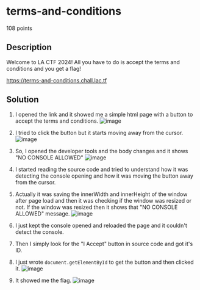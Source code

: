 # terms-and-conditions
108 points

## Description
Welcome to LA CTF 2024! All you have to do is accept the terms and conditions and you get a flag!

https://terms-and-conditions.chall.lac.tf

## Solution
1. I opened the link and it showed me a simple html page with a button to accept the terms and conditions.
   ![image](https://github.com/sr-tamim/laCTF-writeup/assets/86656406/6fea3c44-dc58-4b24-8445-045bd85a846f)

2. I tried to click the button but it starts moving away from the cursor.
   ![image](https://github.com/sr-tamim/laCTF-writeup/assets/86656406/d5170c19-c674-43dd-996d-651a3f7ac0c6)

3. So, I opened the developer tools and the body changes and it shows "NO CONSOLE ALLOWED"
   ![image](https://github.com/sr-tamim/laCTF-writeup/assets/86656406/e4f6b476-328a-45cc-b36b-d602ea665187)
4. I started reading the source code and tried to understand how it was detecting the console opening and how it was moving the button away from the cursor.

5. Actually it was saving the innerWidth and innerHeight of the window after page load and then it was checking if the window was resized or not. If the window was resized then it shows that "NO CONSOLE ALLOWED" message.
   ![image](https://github.com/sr-tamim/laCTF-writeup/assets/86656406/af6c5d6a-c71e-4ff9-a00b-c05ab8bc7c4c)

6. I just kept the console opened and reloaded the page and it couldn't detect the console.
7. Then I simply look for the "I Accept" button in source code and got it's ID.
8. I just wrote `document.getElementById` to get the button and then clicked it.
   ![image](https://github.com/sr-tamim/laCTF-writeup/assets/86656406/a3f6c47d-1f3f-4399-9587-c9721ae7f8f2)

9. It showed me the flag.
   ![image](https://github.com/sr-tamim/laCTF-writeup/assets/86656406/8028223e-dac6-4e42-9bc3-6a4e324f97fd)
